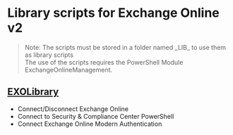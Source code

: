 # Library scripts for Exchange Online v2

> Note: The scripts must be stored in a folder named \_LIB_ to use them as library scripts
> <br/>The use of the scripts requires the PowerShell Module ExchangeOnlineManagement.

## [EXOLibrary](./EXOLibrary.ps1)

+ Connect/Disconnect Exchange Online
+ Connect to Security & Compliance Center PowerShell
+ Connect Exchange Online Modern Authentication